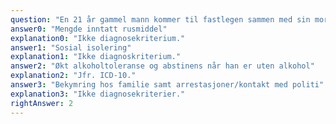 ```yaml
---
question: "En 21 år gammel mann kommer til fastlegen sammen med sin mor. Mor er bekymret for sønnens drikking. Han drikker mye i helger, men nå også på de fleste ukedager. Han har de siste månedene havnet i fyllarresten flere ganger. Han sier selv at han drikker 10-12 flasker øl (0,33L) på en typisk fest, eventuelt blir det litt sprit også. Dette mener han at han tåler godt, han blir ikke veldig full. Han er imidlertid ikke helt frisk sier han, han tror han har lavt blodtrykk for han blir lett svimmel, svetter og er skvetten og kan kjenne på høy puls. Dette er nytt og gjør at han de siste måndene ikke har noe kontakt med venner og ikke møter opp på studiet. Han behøver også legeerklæring for dette. Hva kan hos denne mannen være aktuelle diagnosekriterier for alkoholavhengighet?"
answer0: "Mengde inntatt rusmiddel"
explanation0: "Ikke diagnosekriterium."
answer1: "Sosial isolering"
explanation1: "Ikke diagnoskriterium."
answer2: "Økt alkoholtoleranse og abstinens når han er uten alkohol"
explanation2: "Jfr. ICD-10."
answer3: "Bekymring hos familie samt arrestasjoner/kontakt med politi"
explanation3: "Ikke diagnosekriterier."
rightAnswer: 2
---
```

